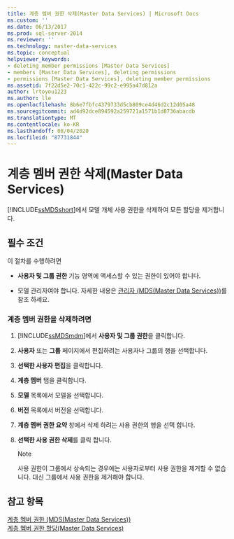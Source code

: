 ```yaml
---
title: 계층 멤버 권한 삭제(Master Data Services) | Microsoft Docs
ms.custom: ''
ms.date: 06/13/2017
ms.prod: sql-server-2014
ms.reviewer: ''
ms.technology: master-data-services
ms.topic: conceptual
helpviewer_keywords:
- deleting member permissions [Master Data Services]
- members [Master Data Services], deleting permissions
- permissions [Master Data Services], deleting member permissions
ms.assetid: 7f22d5e2-70c1-422c-99c2-e995a47d812a
author: lrtoyou1223
ms.author: lle
ms.openlocfilehash: 8b6e7fbfc4379733d5cb809ce4d46d2c12d05a48
ms.sourcegitcommit: ad4d92dce894592a259721a1571b1d8736abacdb
ms.translationtype: MT
ms.contentlocale: ko-KR
ms.lasthandoff: 08/04/2020
ms.locfileid: "87731844"
---
```

# <a name="delete-hierarchy-member-permissions-master-data-services"></a>계층 멤버 권한 삭제(Master Data Services)
  [!INCLUDE[ssMDSshort](../includes/ssmdsshort-md.md)]에서 모델 개체 사용 권한을 삭제하여 모든 할당을 제거합니다.  
  
## <a name="prerequisites"></a>필수 조건  
 이 절차를 수행하려면  
  
-   **사용자 및 그룹 권한** 기능 영역에 액세스할 수 있는 권한이 있어야 합니다.  
  
-   모델 관리자여야 합니다. 자세한 내용은 [관리자 &#40;MDS(Master Data Services)&#41;](administrators-master-data-services.md)를 참조 하세요.  
  
### <a name="to-delete-hierarchy-member-permissions"></a>계층 멤버 권한을 삭제하려면  
  
1.  [!INCLUDE[ssMDSmdm](../includes/ssmdsmdm-md.md)]에서 **사용자 및 그룹 권한**을 클릭합니다.  
  
2.  **사용자** 또는 **그룹** 페이지에서 편집하려는 사용자나 그룹의 행을 선택합니다.  
  
3.  **선택한 사용자 편집**을 클릭합니다.  
  
4.  **계층 멤버** 탭을 클릭합니다.  
  
5.  **모델** 목록에서 모델을 선택합니다.  
  
6.  **버전** 목록에서 버전을 선택합니다.  
  
7.  **계층 멤버 권한 요약** 창에서 삭제 하려는 사용 권한의 행을 선택 합니다.  
  
8.  **선택한 사용 권한 삭제**를 클릭 합니다.  
  
    > [!NOTE]  
    >  사용 권한이 그룹에서 상속되는 경우에는 사용자로부터 사용 권한을 제거할 수 없습니다. 대신 그룹에서 사용 권한을 제거해야 합니다.  
  
## <a name="see-also"></a>참고 항목  
 [계층 멤버 권한 &#40;MDS(Master Data Services)&#41;](../../2014/master-data-services/hierarchy-member-permissions-master-data-services.md)   
 [계층 멤버 권한 할당&#40;Master Data Services&#41;](../../2014/master-data-services/assign-hierarchy-member-permissions-master-data-services.md)  
  
  

